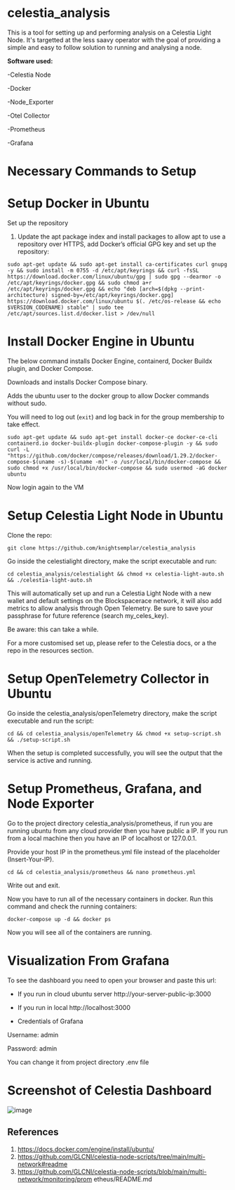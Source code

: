 # celestia_analysis

This is a tool for setting up and performing analysis on a Celestia Light Node. It's targetted at the less saavy operator with the goal of providing a simple and easy to follow solution to running and analysing a node. 

**Software used:**

-Celestia Node 

-Docker

-Node_Exporter

-Otel Collector

-Prometheus

-Grafana


# Necessary Commands to Setup

# Setup Docker in Ubuntu
Set up the repository
1. Update the apt package index and install packages to allow apt to use a repository over HTTPS, add Docker’s official GPG key and set up the repository:

```sudo apt-get update && sudo apt-get install ca-certificates curl gnupg -y && sudo install -m 0755 -d /etc/apt/keyrings && curl -fsSL https://download.docker.com/linux/ubuntu/gpg | sudo gpg --dearmor -o /etc/apt/keyrings/docker.gpg && sudo chmod a+r /etc/apt/keyrings/docker.gpg && echo "deb [arch=$(dpkg --print-architecture) signed-by=/etc/apt/keyrings/docker.gpg] https://download.docker.com/linux/ubuntu $(. /etc/os-release && echo $VERSION_CODENAME) stable" | sudo tee /etc/apt/sources.list.d/docker.list > /dev/null```

# Install Docker Engine in Ubuntu

The below command installs Docker Engine, containerd, Docker Buildx plugin, and Docker Compose.

Downloads and installs Docker Compose binary.

Adds the ubuntu user to the docker group to allow Docker commands without sudo.

You will need to log out (`exit`) and log back in for the group membership to take effect.

```sudo apt-get update && sudo apt-get install docker-ce docker-ce-cli containerd.io docker-buildx-plugin docker-compose-plugin -y && sudo curl -L "https://github.com/docker/compose/releases/download/1.29.2/docker-compose-$(uname -s)-$(uname -m)" -o /usr/local/bin/docker-compose && sudo chmod +x /usr/local/bin/docker-compose && sudo usermod -aG docker ubuntu```

Now login again to the VM

# Setup Celestia Light Node in Ubuntu

Clone the repo:

`git clone https://github.com/knightsemplar/celestia_analysis`

Go inside the celestialight directory, make the script executable and run:

`cd celestia_analysis/celestialight && chmod +x celestia-light-auto.sh && ./celestia-light-auto.sh`

This will automatically set up and run a Celestia Light Node with a new wallet and default settings on the Blockspacerace network, it will also add metrics to allow analysis through Open Telemetry. Be sure to save your passphrase for future reference (search my_celes_key). 

Be aware: this can take a while. 

For a more customised set up, please refer to the Celestia docs, or a the repo in the resources section. 


# Setup OpenTelemetry Collector in Ubuntu

Go inside the celestia_analysis/openTelemetry directory, make the script executable and run the script:

`cd && cd celestia_analysis/openTelemetry && chmod +x setup-script.sh && ./setup-script.sh`

When the setup is completed successfully, you will see the output that the service is active and running.

# Setup Prometheus, Grafana, and Node Exporter

Go to the project directory celestia_analysis/prometheus, if run you are running ubuntu from any cloud provider then you have public a IP. If you run from a local machine
then you have an IP of localhost or 127.0.0.1. 

Provide your host IP in the prometheus.yml file instead of the placeholder (Insert-Your-IP). 

`cd && cd celestia_analysis/prometheus && nano prometheus.yml`

Write out and exit.

Now you have to run all of the necessary containers in docker. Run this command and check the running containers:

`docker-compose up -d && docker ps`

Now you will see all of the containers are running.

# Visualization From Grafana

To see the dashboard you need to open your browser and paste this url:

- If you run in cloud ubuntu server
http://your-server-public-ip:3000

- If you run in local
http://localhost:3000

- Credentials of Grafana

Username: admin

Password: admin

You can change it from project directory .env file


# Screenshot of Celestia Dashboard

![image](https://github.com/knightsemplar/celestia_analysis/assets/81700275/c824bd46-f92f-4010-b015-726f2e32d6bb)

## References
1. https://docs.docker.com/engine/install/ubuntu/
2. https://github.com/GLCNI/celestia-node-scripts/tree/main/multi-network#readme
3. https://github.com/GLCNI/celestia-node-scripts/blob/main/multi-network/monitoring/prom
etheus/README.md

